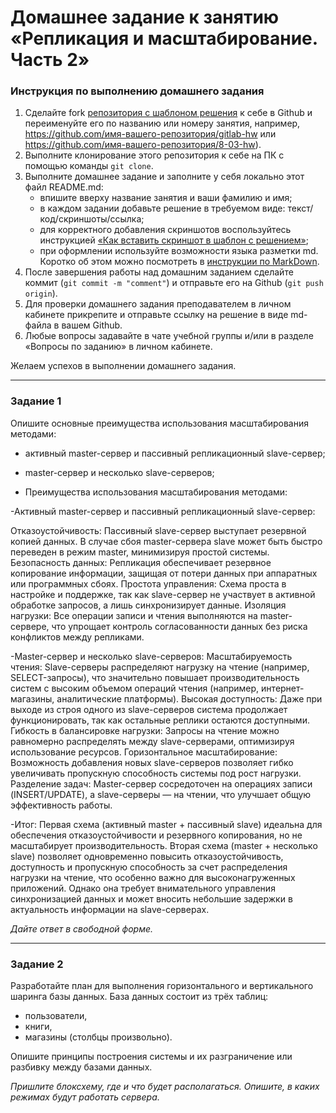 # Домашнее задание к занятию «Репликация и масштабирование. Часть 2»

### Инструкция по выполнению домашнего задания

1. Сделайте fork [репозитория c шаблоном решения](https://github.com/netology-code/sys-pattern-homework) к себе в Github и переименуйте его по названию или номеру занятия, например, https://github.com/имя-вашего-репозитория/gitlab-hw или https://github.com/имя-вашего-репозитория/8-03-hw).
2. Выполните клонирование этого репозитория к себе на ПК с помощью команды `git clone`.
3. Выполните домашнее задание и заполните у себя локально этот файл README.md:
   - впишите вверху название занятия и ваши фамилию и имя;
   - в каждом задании добавьте решение в требуемом виде: текст/код/скриншоты/ссылка;
   - для корректного добавления скриншотов воспользуйтесь инструкцией [«Как вставить скриншот в шаблон с решением»](https://github.com/netology-code/sys-pattern-homework/blob/main/screen-instruction.md);
   - при оформлении используйте возможности языка разметки md. Коротко об этом можно посмотреть в [инструкции по MarkDown](https://github.com/netology-code/sys-pattern-homework/blob/main/md-instruction.md).
4. После завершения работы над домашним заданием сделайте коммит (`git commit -m "comment"`) и отправьте его на Github (`git push origin`).
5. Для проверки домашнего задания преподавателем в личном кабинете прикрепите и отправьте ссылку на решение в виде md-файла в вашем Github.
6. Любые вопросы задавайте в чате учебной группы и/или в разделе «Вопросы по заданию» в личном кабинете.

Желаем успехов в выполнении домашнего задания.

---

### Задание 1

Опишите основные преимущества использования масштабирования методами:

- активный master-сервер и пассивный репликационный slave-сервер; 
- master-сервер и несколько slave-серверов;

- Преимущества использования масштабирования методами:

-Активный master-сервер и пассивный репликационный slave-сервер:

Отказоустойчивость: Пассивный slave-сервер выступает резервной копией данных. В случае сбоя master-сервера slave может быть быстро переведен в режим master, минимизируя простой системы.
Безопасность данных: Репликация обеспечивает резервное копирование информации, защищая от потери данных при аппаратных или программных сбоях.
Простота управления: Схема проста в настройке и поддержке, так как slave-сервер не участвует в активной обработке запросов, а лишь синхронизирует данные.
Изоляция нагрузки: Все операции записи и чтения выполняются на master-сервере, что упрощает контроль согласованности данных без риска конфликтов между репликами.

-Master-сервер и несколько slave-серверов:
Масштабируемость чтения: Slave-серверы распределяют нагрузку на чтение (например, SELECT-запросы), что значительно повышает производительность систем с высоким объемом операций чтения (например, интернет-магазины, аналитические платформы).
Высокая доступность: Даже при выходе из строя одного из slave-серверов система продолжает функционировать, так как остальные реплики остаются доступными.
Гибкость в балансировке нагрузки: Запросы на чтение можно равномерно распределять между slave-серверами, оптимизируя использование ресурсов.
Горизонтальное масштабирование: Возможность добавления новых slave-серверов позволяет гибко увеличивать пропускную способность системы под рост нагрузки.
Разделение задач: Master-сервер сосредоточен на операциях записи (INSERT/UPDATE), а slave-серверы — на чтении, что улучшает общую эффективность работы.

-Итог:
Первая схема (активный master + пассивный slave) идеальна для обеспечения отказоустойчивости и резервного копирования, но не масштабирует производительность. Вторая схема (master + несколько slave) позволяет одновременно повысить отказоустойчивость, доступность и пропускную способность за счет распределения нагрузки на чтение, что особенно важно для высоконагруженных приложений. Однако она требует внимательного управления синхронизацией данных и может вносить небольшие задержки в актуальность информации на slave-серверах.

*Дайте ответ в свободной форме.*

---

### Задание 2


Разработайте план для выполнения горизонтального и вертикального шаринга базы данных. База данных состоит из трёх таблиц: 

- пользователи, 
- книги, 
- магазины (столбцы произвольно). 

Опишите принципы построения системы и их разграничение или разбивку между базами данных.

*Пришлите блоксхему, где и что будет располагаться. Опишите, в каких режимах будут работать сервера.* 

